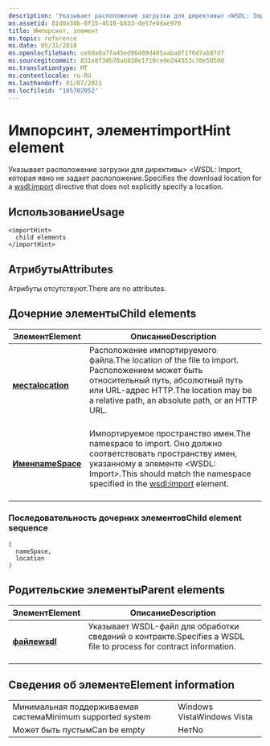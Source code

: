 ```yaml
---
description: 'Указывает расположение загрузки для директивы> <WSDL: Import, которая явно не задает расположение.'
ms.assetid: 81d0a30b-8f15-4518-b833-de57e0dae978
title: Импорсинт, элемент
ms.topic: reference
ms.date: 05/31/2018
ms.openlocfilehash: ce8da0a7fa45ed00489d405aaba8f1f6d7ab8fdf
ms.sourcegitcommit: 831e8f3db78ab820e1710cede244553c70e50500
ms.translationtype: MT
ms.contentlocale: ru-RU
ms.lasthandoff: 01/07/2021
ms.locfileid: "105702052"
---
```

# <a name="importhint-element"></a><span data-ttu-id="708e1-103">Импорсинт, элемент</span><span class="sxs-lookup"><span data-stu-id="708e1-103">importHint element</span></span>

<span data-ttu-id="708e1-104">Указывает расположение загрузки для директивы> <WSDL: Import, которая явно не задает расположение.</span><span class="sxs-lookup"><span data-stu-id="708e1-104">Specifies the download location for a <wsdl:import> directive that does not explicitly specify a location.</span></span>

## <a name="usage"></a><span data-ttu-id="708e1-105">Использование</span><span class="sxs-lookup"><span data-stu-id="708e1-105">Usage</span></span>

``` syntax
<importHint>
  child elements
</importHint>
```

## <a name="attributes"></a><span data-ttu-id="708e1-106">Атрибуты</span><span class="sxs-lookup"><span data-stu-id="708e1-106">Attributes</span></span>

<span data-ttu-id="708e1-107">Атрибуты отсутствуют.</span><span class="sxs-lookup"><span data-stu-id="708e1-107">There are no attributes.</span></span>

## <a name="child-elements"></a><span data-ttu-id="708e1-108">Дочерние элементы</span><span class="sxs-lookup"><span data-stu-id="708e1-108">Child elements</span></span>



| <span data-ttu-id="708e1-109">Элемент</span><span class="sxs-lookup"><span data-stu-id="708e1-109">Element</span></span>                                   | <span data-ttu-id="708e1-110">Описание</span><span class="sxs-lookup"><span data-stu-id="708e1-110">Description</span></span>                                                                                                                       |
|-------------------------------------------|-----------------------------------------------------------------------------------------------------------------------------------|
| [<span data-ttu-id="708e1-111">**места**</span><span class="sxs-lookup"><span data-stu-id="708e1-111">**location**</span></span>](location.md)<br/>   | <span data-ttu-id="708e1-112">Расположение импортируемого файла.</span><span class="sxs-lookup"><span data-stu-id="708e1-112">The location of the file to import.</span></span> <span data-ttu-id="708e1-113">Расположением может быть относительный путь, абсолютный путь или URL-адрес HTTP.</span><span class="sxs-lookup"><span data-stu-id="708e1-113">The location may be a relative path, an absolute path, or an HTTP URL.</span></span><br/> <br/> |
| [<span data-ttu-id="708e1-114">**Имен**</span><span class="sxs-lookup"><span data-stu-id="708e1-114">**nameSpace**</span></span>](namespace.md)<br/> | <span data-ttu-id="708e1-115">Импортируемое пространство имен.</span><span class="sxs-lookup"><span data-stu-id="708e1-115">The namespace to import.</span></span> <span data-ttu-id="708e1-116">Оно должно соответствовать пространству имен, указанному в элементе <WSDL: Import>.</span><span class="sxs-lookup"><span data-stu-id="708e1-116">This should match the namespace specified in the <wsdl:import> element.</span></span><br/> <br/>     |



### <a name="child-element-sequence"></a><span data-ttu-id="708e1-117">Последовательность дочерних элементов</span><span class="sxs-lookup"><span data-stu-id="708e1-117">Child element sequence</span></span>

``` syntax
(
  nameSpace, 
  location
)
```

## <a name="parent-elements"></a><span data-ttu-id="708e1-118">Родительские элементы</span><span class="sxs-lookup"><span data-stu-id="708e1-118">Parent elements</span></span>



| <span data-ttu-id="708e1-119">Элемент</span><span class="sxs-lookup"><span data-stu-id="708e1-119">Element</span></span>                         | <span data-ttu-id="708e1-120">Описание</span><span class="sxs-lookup"><span data-stu-id="708e1-120">Description</span></span>                                                                       |
|---------------------------------|-----------------------------------------------------------------------------------|
| [<span data-ttu-id="708e1-121">**файле**</span><span class="sxs-lookup"><span data-stu-id="708e1-121">**wsdl**</span></span>](wsdl.md)<br/> | <span data-ttu-id="708e1-122">Указывает WSDL-файл для обработки сведений о контракте.</span><span class="sxs-lookup"><span data-stu-id="708e1-122">Specifies a WSDL file to process for contract information.</span></span><br/> <br/> |



## <a name="element-information"></a><span data-ttu-id="708e1-123">Сведения об элементе</span><span class="sxs-lookup"><span data-stu-id="708e1-123">Element information</span></span>



|                                     |               |
|-------------------------------------|---------------|
| <span data-ttu-id="708e1-124">Минимальная поддерживаемая система</span><span class="sxs-lookup"><span data-stu-id="708e1-124">Minimum supported system</span></span><br/> | <span data-ttu-id="708e1-125">Windows Vista</span><span class="sxs-lookup"><span data-stu-id="708e1-125">Windows Vista</span></span> |
| <span data-ttu-id="708e1-126">Может быть пустым</span><span class="sxs-lookup"><span data-stu-id="708e1-126">Can be empty</span></span>                        | <span data-ttu-id="708e1-127">Нет</span><span class="sxs-lookup"><span data-stu-id="708e1-127">No</span></span>            |



 

 




